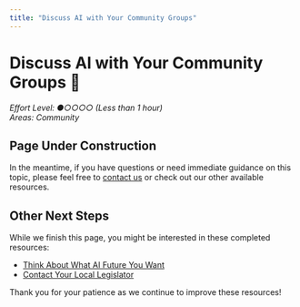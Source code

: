 ```yaml
---
title: "Discuss AI with Your Community Groups"
---
```


# Discuss AI with Your Community Groups 💬

*Effort Level: ●○○○○ (Less than 1 hour)*  
*Areas: Community*

## Page Under Construction


In the meantime, if you have questions or need immediate guidance on this topic, please feel free to [contact us](/contact/) or check out our other available resources.

## Other Next Steps

While we finish this page, you might be interested in these completed resources:

- [Think About What AI Future You Want](/next-steps/think-about-ai-future)
- [Contact Your Local Legislator](/next-steps/contact-legislator)

Thank you for your patience as we continue to improve these resources!